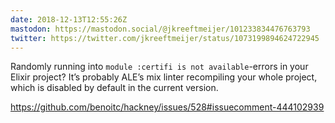 ```yaml
---
date: 2018-12-13T12:55:26Z
mastodon: https://mastodon.social/@jkreeftmeijer/101233834476763793
twitter: https://twitter.com/jkreeftmeijer/status/1073199894624722945
---
```

Randomly running into `module :certifi is not available`-errors in your Elixir project? It’s probably ALE’s mix linter recompiling your whole project, which is disabled by default in the current version.

<https://github.com/benoitc/hackney/issues/528#issuecomment-444102939>
